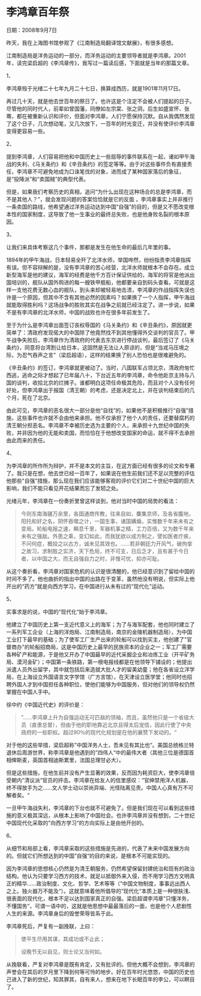 # 李鸿章百年祭

日期：2008年9月7日

昨天，我在上海图书馆参观了《江南制造局翻译馆文献展》，有很多感想。

江南制造局是洋务运动的一部分，而洋务运动的主要领导者就是李鸿章。2001年，读完梁启超的《李鸿章传》，我写过一篇读后感，下面就是当年的那篇文章。

1、

李鸿章殁于光绪二十七年九月二十七日，换算成西历，就是1901年11月17日。

再过几十天，就是他去世百年的祭日了。也许这是个注定不会被人们提起的日子。尽管他的同时代人，前辈如曾国藩，同僚如左宗棠、张之洞，后生如盛宣怀、张骞，都在被重新认识和评价，但面对李鸿章，人们宁愿保持沉默。自从我偶然发现了这个日子，几次想动笔，又几次放下，一百年的时光变迁，并没有使评价李鸿章变得更容易一些。

2、

提到李鸿章，人们容易把他和中国历史上一些屈辱的事件联系在一起，诸如甲午海战的失利、《马关条约》和《辛丑条约》的签定等等。由于对这些事件负有直接责任，李鸿章不可避免地成为口诛笔伐的对象，进而成了某种国家落后的象征，是“投降派”和“卖国贼”的典型代表。

但是，如果我们考察历史的真相，追问“为什么出现在这种场合的总是李鸿章，而不是其他人？”，就会发现问题的答案恰恰就是它的反面 ，李鸿章事实上并非推行一条卖国的路线，他希望通过洋务运动达到中国“自强”的目的，但是又不愿改变根本性的国家制度，这导致了他一生事业的最终总失败，也是他身败名裂的根本原因。

3、

让我们来具体考察这几个事件，那都是发生在他生命的最后几年里的事。

1894年的甲午海战，日本轻易全歼了北洋水师，举国哗然，纷纷指责李鸿章指挥有误。但不容辩解的是，没有李鸿章的苦心经营，北洋水师就根本不会存在。成立新型海军是他的建议，海军的经费是他千方百计保证供给的，海军的将官是他派出国培训的，舰队从国外购进的每一艘铁甲舰船，他都要亲自到码头查看。可就是这样一支他花费无数心血的舰队，到头来却被轻易地击溃，李鸿章的作战指挥失误也许是一个原因，但其中不含有其他必然的因素吗？如果换了一个人指挥，甲午海战就能取得胜利吗？这场战争的胜败其实在战争之前就已经注定了。进一步说，如果不是有李鸿章的北洋水师，中国的战败也许在很多年前发生了。

至于为什么是李鸿章出面签订丧权辱国的《马关条约》和《辛丑条约》，原因就更简单了：清政府发现偌大的中国除了他竟然找不到其他懂得外交谈判的官员了。甲午战争失败后，李鸿章作为清政府的代表去东京进行停战谈判，最后签订了《马关条约》，同意将台湾割让给日本，这固然是无法让人原谅的，但是“当戎马压境之际，为忍气吞声之言”（梁启超语），这样的结果换了别人恐怕也是很难避免的。

《辛丑条约》的签订，李鸿章就更被动了。当时，八国联军占领北京，清政府匆忙西逃，逃命之际才想起了已年届八十，下台近五年的李鸿章，命令他赴京主持与八国的谈判，收拾北京的烂摊子。谁都明白这项任命极其危险，而且对个人没有任何好处，但李鸿章出于报国（清王朝）的考虑，还是决定北上，并在谈判结束后的几个月，死在了北京。

由此可见，李鸿章的恶名很大一部分是他“自找”的，如果他不是积极推行“自强”措施，这些事件也许就不会由他来承担。他不仅承担了他个人的责任，还要替腐朽的清王朝分担恶名。李鸿章不幸被历史选为主要的个人，来承担十九世纪中国的失败，并非因为他的无能和卖国，而恰恰在于他想改变国家的命运，就不得不去承担由此而来的责任。

4、

为李鸿章的所作所为辩护，并不是本文的主旨，在这方面已经有很多的论文和专著了。我只是在想，他去世已经一百年了，如果说在他生前我们还不足以完整的评估他那些"自强"措施，那么现在我们应该能够客观的评价它们对二十世纪中国的巨大影响，我们不能只看见开花结果而忘了发轫之处。

光绪元年，李鸿章在一份奏折里曾这样谈到，他对当时中国的局势的看法：

> 今则东南海疆万余里，各国通商传教，往来自如，麋集京师，及各省腹地，阳托和好之名，阴怀吞噬之计，一国生事，诸国媾煽，实惟数千年来未有之变局。轮船电报之速，瞬息千里，军器机事之精，工力百倍，又为数千年来未有之强敌。外患之乘，变幻如此，而我犹欲以成方制之，譬如医者疗疾，不问何症，概投之以古方，诚未见其效也。......若非朝廷力开风气，破拘挛之故习，求制胜之实济，天下危局，终不可支，日后乏才，且有甚于今日者，以中国之大，而无自强自力之时，非惟可忧，抑亦可耻。

从这个奏折看，李鸿章对国家危机的认识是很清醒的，他已经意识到了留给中国的时间不多了。他也曲折的指出中国的出路在于变革，虽然他没有明说，但实际上他开出的“药方”就是向西方学习，在中国进行从未有过的“现代化”运动。

5、

实事求是的说，中国的“现代化“始于李鸿章。

他建立了中国历史上第一支近代意义上的海军；为了与海军配套，他也同时建立了一系列军工企业（上海的洋炮局、江南制造局，南京的金陵机器制造局），为中国工业打下最早的基础；为了使军工厂生产出来的轮船可以找到买主，他创建了"官督商办"的轮船招商局，这是中国历史上最早的民族资本的企业之一；军工厂需要各种矿产和能源，于是他又开办了中国最早的近代采掘企业和冶炼工业（开平矿务局、漠河金矿）；中国第一条铁路，第一根电报线都是在他领导下铺设的；他提出派遣人员外出留学，其中就包括后来造就大批人才的留美幼童；他在各省设立洋学局，在上海设立外国语言文字学馆（广方言馆），在天津设立医学堂；他同时也招聘外国人才到中国担任各种职位，使他们能够为中国服务，但对他们的领导权仍然掌握在中国人手中。

徐中约《中国近代史》的评价是：

> ”......李鸿章上升为自强运动无可匹敌的领袖，而且，虽然他只是一个省级大员（直隶总督），但由于他的职地靠近北京且得太后宠信，因此行使了中央政府的一些职权。超过90％的现代化规划是在他的襄赞下发动的。“

对于他的这些举措，梁启超称”中国洋务人士，吾未见有其比也“。美国总统格兰特退休后周游世界，称李鸿章是他遇到的”四伟人“中的最伟大者（其他三位是德国首相俾斯麦，英国首相迪斯累里，法国总理甘必大）。

但是这些措施，在他生前并没有产生显著的效果，反而因为耗资巨大，使李鸿章倍受朝内”清议派“官员的抨击。李鸿章在给友人的信里感叹：”官绅禁用洋人机器，终不得放手为之……文人学士动以崇尚异端、光怪陆离见责。中国人心真有万不可解者矣。“

一旦甲午海战失利，李鸿章的下台也就不可避免了。但是我们现在可以看到这些措施的意义极其深远，从根本上影响了中国社会。也许李鸿章并没有想到，二十世纪中国现代化采取的”向西方学习“的方向实际上是由他开创的。

6、

从细节和局部上看，李鸿章采取的这些措施是先进的，代表了未来中国发展方向的。但就它们所想达到的中国”自强“的目的来说，是根本不可能实现的。

因为李鸿章的思想核心仍然是为清王朝服务，仍然希望保留封建统治和现有的政治结构。他认为只要学习西方的技术，就足以抵御外来入侵，而不用学习西方文明真正的精华……政治制度、文化、哲学、艺术等等（”中国文物制度，事事远出西人之上。独火器万不能及“）。这就意味着他所倡导的”现代化“本质上是一种很肤浅、很表面的现代化，根本不足以达到国家真正的自强。梁启超谓李鸿章”只懂洋务，不懂国务“，可谓一语中的，这就是他思想中最最落后的一面，也是他个人悲剧性人生的来源。李鸿章身后的毁誉荣辱皆系于此。

李鸿章死后，严复有一副挽联，上曰：　

> 使平生尽用其谋，其成功或不止此；
> 
> 设晚节无以自见，则士论又当何如。

从挽联看，严复对李鸿章是既有肯定，又有批评的。但他大概不会想到，李鸿章的声誉会在其后的岁月里下降到何等可怜的地步。好在百年时光悠悠，中国的历史也己进入了新的世纪，知其罪其，自有来人，想来在地下长眠百年的李公，可以瞑目了。

